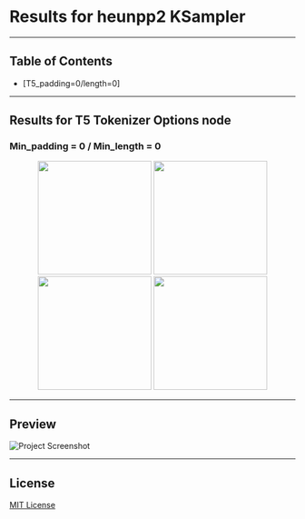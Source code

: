 <!--- use these arrows for adding comments or commenting out stuff --->
 # **Results for heunpp2 KSampler**  

<!---## Introduction --->
---

## Table of Contents
- [T5_padding=0/length=0]
---

## Results for T5 Tokenizer Options node
### Min_padding = 0 / Min_length  = 0
<p align="center">
  <img src="https://github.com/Psylenceo/Chroma-Ai-v32-XY-Plots/blob/main/heunpp2_Results/0.0/T5_0.0__00001_.png" width="200">
  <img src="https://github.com/Psylenceo/Chroma-Ai-v32-XY-Plots/blob/main/heunpp2_Results/0.0/T5_0.0__00002_.png" width="200">
  <img src="https://github.com/Psylenceo/Chroma-Ai-v32-XY-Plots/blob/main/heunpp2_Results/0.0/T5_0.0__00003_.png" width="200">
  <img src="https://github.com/Psylenceo/Chroma-Ai-v32-XY-Plots/blob/main/heunpp2_Results/0.0/T5_0.0__00004_.png" width="200">
</p>

---
## Preview
![Project Screenshot](./assets/project-image.png)

---

## License
[MIT License](./LICENSE)
